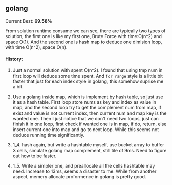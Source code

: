 ## golang

Current Best: **69.58%** 

From solution runtime consume we can see, there are typically two types of solution, the first one is like my first one, Brute Force with time:O(n^2) and space O(1).  And the second one is hash map to deduce one dimision loop, with time O(n^2), space O(n).

#### History:
1. Just a normal solution with spent O(n^2). I found that using tmp num in first loop will deduce some time spent. And `for range` style is a little bit faster that just for each index style in golang, this somehow suprise me a bit.

2. Use a golang inside map, which is implement by hash table, so just use it as a hash table. First loop store nums as key and index as value in map, and the second loop try to get the complement num from map, if exist and value is not current index, then current num and map key is the wanted one.
Then I just notice that we don't need two loops, just can finish it in one loop, first check if wanted one is in map, if do, return, else insert current one into map and go to next loop. While this seems not deduce running time significantly.

3. 1\_4. hash again, but write a hashtable myself, use bucket array to buffer 3 cells, simulate golang map complement, still tile of 9ms. Need to figure out how to be faster.

4. 1\_5. Write a simpler one, and preallocate all the cells hashtable may need. Increase to 13ms, seems a disaster to me. While from another aspect, memery allocate proformence in golang is pretty good.
